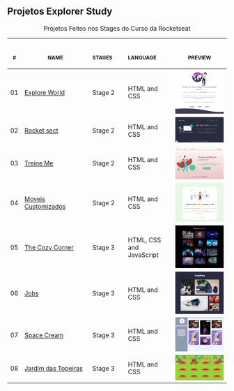 ## Projetos Explorer Study

<p align="center">
    Projetos Feitos nos Stages do Curso da Rocketseat
    <br>
    <table>
    <thead>
        <tr>
            <th align="center">
                <img width="20" height="1"> 
                <p>
                    <small>#</small>
                </p>
            </th>
            <th align="center">
                <img width="300" height="1"> 
                <p> 
                    <small>
                        NAME
                    </small>
                </p>
            </th>
            <th align="center">
                <img width="140" height="1">
                <p align="left"> 
                    <small>
                    STAGES
                    </small>
                </p>
            </th>
            <th align="center">
                <img width="140" height="1">
                <p align="left"> 
                    <small>
                    LANGUAGE
                    </small>
                </p>
            </th>
            <th align="center">
                <img width="201" height="1">
                <p align="center"> 
                    <small>
                    PREVIEW
                    </small>
                </p>
            </th>
        </tr>
    </thead>
    <tbody>
        <tr>
            <td>01</td>
            <td><a href="01">Explore World</a></td>
            <td>Stage 2</td>
            <td>HTML and CSS</td>
            <td align="center">
            <a href="01"><img width="300px" src="/.github/01-preview.png" /></a></td>
        </tr>
        <tr>
            <td>02</td>
            <td><a href="02">Rocket sect</a></td>
            <td>Stage 2</td>
            <td>HTML and CSS</td>
            <td align="center">
            <a href="02"><img width="300px" src="/.github/02-preview.png" /></a></td>
        </tr>
        <tr>
            <td>03</td>
            <td><a href="03">Treine Me</a></td>
            <td>Stage 2</td>
            <td>HTML and CSS</td>
            <td align="center">
            <a href="03"><img width="300px" src="/.github/03-preview.png" /></a></td>
        </tr>
        <tr>
            <td>04</td>
            <td><a href="04">Moveis Customizados</a></td>
            <td>Stage 2</td>
            <td>HTML and CSS</td>
            <td align="center">
            <a href="04"><img width="300px" src="/.github/04-preview.png" /></a></td>
        </tr>
        <tr>
            <td>05</td>
            <td><a href="05">The Cozy Corner</a></td>
            <td>Stage 3</td>
            <td>HTML, CSS and JavaScript</td>
            <td align="center">
            <a href="05"><img width="300px" src="/.github/05-preview.png"/></a></td>
        </tr>
        <tr>
            <td>06</td>
            <td><a href="06">Jobs</a></td>
            <td>Stage 3</td>
            <td>HTML and CSS</td>
            <td align="center">
            <a href="06"><img width="300px" src="/.github/06-preview.png"/></a></td>
        </tr>
        <tr>
            <td>07</td>
            <td><a href="07"> Space Cream </a></td>
            <td>Stage 3</td>
            <td>HTML and CSS</td>
            <td align="center">
            <a href="07"><img width="300px" src="/.github/07-previewDesk.png"/></a></td>
        </tr>
         <tr>
            <td>08</td>
            <td><a href="08"> Jardim das Topeiras </a></td>
            <td>Stage 3</td>
            <td>HTML and CSS</td>
            <td align="center">
            <a href="08"><img width="300px" src="/.github/08-preview.png"/></a></td>
        </tr>
    </tbody>

</table></p>
